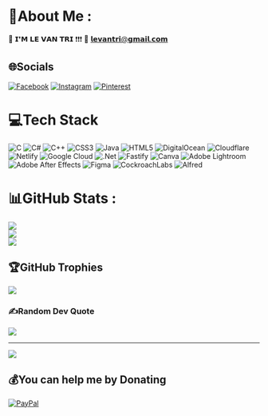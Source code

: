 # 💫About Me :
👀 𝗜❜𝗠 𝗟𝗘 𝗩𝗔𝗡 𝗧𝗥𝗜 ❗❗❗
📧 𝗹𝗲𝘃𝗮𝗻𝘁𝗿𝗶@𝗴𝗺𝗮𝗶𝗹.𝗰𝗼𝗺


## 🌐Socials
[![Facebook](https://img.shields.io/badge/Facebook-%231877F2.svg?logo=Facebook&logoColor=white)](https://facebook.com/trile03x) [![Instagram](https://img.shields.io/badge/Instagram-%23E4405F.svg?logo=Instagram&logoColor=white)](https://instagram.com/trile_03) [![Pinterest](https://img.shields.io/badge/Pinterest-%23E60023.svg?logo=Pinterest&logoColor=white)](https://pinterest.com/triiiiiiiiii) 

# 💻Tech Stack
![C](https://img.shields.io/badge/c-%2300599C.svg?style=plastic&logo=c&logoColor=white) ![C#](https://img.shields.io/badge/c%23-%23239120.svg?style=plastic&logo=c-sharp&logoColor=white) ![C++](https://img.shields.io/badge/c++-%2300599C.svg?style=plastic&logo=c%2B%2B&logoColor=white) ![CSS3](https://img.shields.io/badge/css3-%231572B6.svg?style=plastic&logo=css3&logoColor=white) ![Java](https://img.shields.io/badge/java-%23ED8B00.svg?style=plastic&logo=java&logoColor=white) ![HTML5](https://img.shields.io/badge/html5-%23E34F26.svg?style=plastic&logo=html5&logoColor=white) ![DigitalOcean](https://img.shields.io/badge/DigitalOcean-%230167ff.svg?style=plastic&logo=digitalOcean&logoColor=white) ![Cloudflare](https://img.shields.io/badge/Cloudflare-F38020?style=plastic&logo=Cloudflare&logoColor=white) ![Netlify](https://img.shields.io/badge/netlify-%23000000.svg?style=plastic&logo=netlify&logoColor=#00C7B7) ![Google Cloud](https://img.shields.io/badge/Google%20Cloud-%234285F4.svg?style=plastic&logo=google-cloud&logoColor=white) ![.Net](https://img.shields.io/badge/.NET-5C2D91?style=plastic&logo=.net&logoColor=white) ![Fastify](https://img.shields.io/badge/fastify-%23000000.svg?style=plastic&logo=fastify&logoColor=white) ![Canva](https://img.shields.io/badge/Canva-%2300C4CC.svg?style=plastic&logo=Canva&logoColor=white) ![Adobe Lightroom](https://img.shields.io/badge/Adobe%20Lightroom-31A8FF.svg?style=plastic&logo=Adobe%20Lightroom&logoColor=white) ![Adobe After Effects](https://img.shields.io/badge/Adobe%20After%20Effects-9999FF.svg?style=plastic&logo=Adobe%20After%20Effects&logoColor=white) 	![Figma](https://img.shields.io/badge/figma-%23F24E1E.svg?style=plastic&logo=figma&logoColor=white) ![CockroachLabs](https://img.shields.io/badge/Cockroach%20Labs-6933FF?style=plastic&logo=Cockroach%20Labs&logoColor=white) ![Alfred](https://img.shields.io/badge/alfred-%235C1F87.svg?style=plastic&logo=alfred)
# 📊GitHub Stats :
![](https://github-readme-stats.vercel.app/api?username=trile03x&theme=radical&hide_border=false&include_all_commits=false&count_private=true)<br/>
![](https://github-readme-streak-stats.herokuapp.com/?user=trile03x&theme=radical&hide_border=false)<br/>
![](https://github-readme-stats.vercel.app/api/top-langs/?username=trile03x&theme=radical&hide_border=false&include_all_commits=false&count_private=true&layout=compact)

## 🏆GitHub Trophies
![](https://github-trophies.vercel.app/?username=trile03x&theme=radical&no-frame=false&no-bg=true&margin-w=4)

### ✍️Random Dev Quote
![](https://quotes-github-readme.vercel.app/api?type=horizontal&theme=radical)

---
[![](https://visitcount.itsvg.in/api?id=trile03x&icon=5&color=3)](https://visitcount.itsvg.in)

  ## 💰You can help me by Donating
  [![PayPal](https://img.shields.io/badge/PayPal-00457C?style=for-the-badge&logo=paypal&logoColor=white)](https://paypal.me/levantri6839@gmail.com) 

  <!-- Proudly created with GPRM ( https://gprm.itsvg.in ) -->
  
